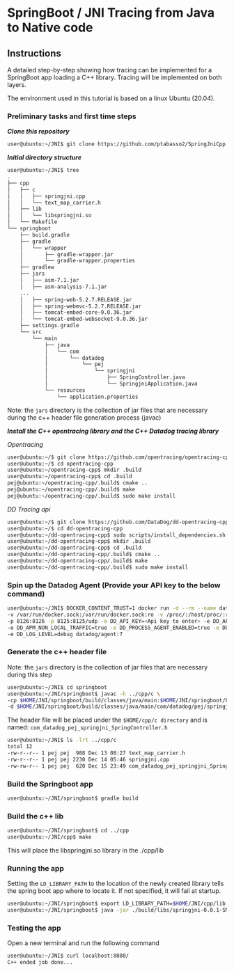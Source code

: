 # SpringBoot / JNI Tracing from Java to Native code

## Instructions


A detailed step-by-step showing how tracing can be implemented for a SpringBoot app loading a C++ library.
Tracing will be implemented on both layers.

The environment used in this tutorial is based on a linux Ubuntu (20.04).
<br>

### Preliminary tasks and first time steps

***Clone this repository***

```sh
user@ubuntu:~/JNI$ git clone https://github.com/ptabasso2/SpringJniCpp
```

***Initial directory structure***

```sh
user@ubuntu:~/JNI$ tree
.
├── cpp
│   ├── c
│   │   ├── springjni.cpp
│   │   └── text_map_carrier.h
│   ├── lib
│   │   └── libspringjni.so
│   └── Makefile
└── springboot
    ├── build.gradle
    ├── gradle
    │   └── wrapper
    │       ├── gradle-wrapper.jar
    │       └── gradle-wrapper.properties
    ├── gradlew
    ├── jars
    │   ├── asm-7.1.jar
    │   ├── asm-analysis-7.1.jar
    ...
    │   ├── spring-web-5.2.7.RELEASE.jar
    │   ├── spring-webmvc-5.2.7.RELEASE.jar
    │   ├── tomcat-embed-core-9.0.36.jar
    │   └── tomcat-embed-websocket-9.0.36.jar
    ├── settings.gradle
    └── src
        └── main
            ├── java
            │   └── com
            │       └── datadog
            │           └── pej
            │               └── springjni
            │                   ├── SpringController.java
            │                   └── SpringjniApplication.java
            └── resources
                └── application.properties

```

Note: the `jars` directory is the collection of jar files that are necessary during the c++ header file generation process (javac) 



***Install the C++ opentracing library and the C++ Datadog tracing library***

*Opentracing*

```sh
user@ubuntu:~/$ git clone https://github.com/opentracing/opentracing-cpp.git
user@ubuntu:~/$ cd opentracing-cpp
user@ubuntu:~/opentracing-cpp$ mkdir .build
user@ubuntu:~/opentracing-cpp$ cd .build
pej@ubuntu:~/opentracing-cpp/.build$ cmake ..
pej@ubuntu:~/opentracing-cpp/.build$ make
pej@ubuntu:~/opentracing-cpp/.build$ sudo make install
```

*DD Tracing api*

```sh
user@ubuntu:~/$ git clone https://github.com/DataDog/dd-opentracing-cpp
user@ubuntu:~/$ cd dd-opentracing-cpp
user@ubuntu:~/dd-opentracing-cpp$ sudo scripts/install_dependencies.sh
user@ubuntu:~/dd-opentracing-cpp$ mkdir .build
user@ubuntu:~/dd-opentracing-cpp$ cd .build
user@ubuntu:~/dd-opentracing-cpp/.build$ cmake ..
user@ubuntu:~/dd-opentracing-cpp/.build$ make
user@ubuntu:~/dd-opentracing-cpp/.build$ sudo make install
```


### Spin up the Datadog Agent (Provide your API key  to the  below command)


```sh
user@ubuntu:~/JNI$ DOCKER_CONTENT_TRUST=1 docker run -d --rm --name datadog_agent -h datadog \ 
-v /var/run/docker.sock:/var/run/docker.sock:ro -v /proc/:/host/proc/:ro -v /sys/fs/cgroup/:/host/sys/fs/cgroup:ro \
-p 8126:8126 -p 8125:8125/udp -e DD_API_KEY=<Api key to enter> -e DD_APM_ENABLED=true \
-e DD_APM_NON_LOCAL_TRAFFIC=true -e DD_PROCESS_AGENT_ENABLED=true -e DD_DOGSTATSD_NON_LOCAL_TRAFFIC="true" \ 
-e DD_LOG_LEVEL=debug datadog/agent:7
```


### Generate the c++ header file

Note: the `jars` directory is the collection of jar files that are necessary during this step

```sh
user@ubuntu:~/JNI$ cd springboot 
user@ubuntu:~/JNI/springboot$ javac -h ../cpp/c \
-cp $HOME/JNI/springboot/build/classes/java/main:$HOME/JNI/springboot/build/resources/main:jars/* \
-d $HOME/JNI/springboot/build/classes/java/main/com/datadog/pej/springjni src/main/java/com/datadog/pej/springjni/SpringController.java
```

The header file will be placed under the `$HOME/cpp/c directory` and is named: `com_datadog_pej_springjni_SpringController.h`

```sh
user@ubuntu:~/JNI$ ls -lrt ../cpp/c
total 12
-rw-r--r-- 1 pej pej  988 Dec 13 08:27 text_map_carrier.h
-rw-r--r-- 1 pej pej 2230 Dec 14 05:46 springjni.cpp
-rw-rw-r-- 1 pej pej  620 Dec 15 23:49 com_datadog_pej_springjni_SpringController.h
```


### Build the Springboot app

```sh
user@ubuntu:~/JNI/springboot$ gradle build
```

### Build the c++ lib

```sh
user@ubuntu:~/JNI/springboot$ cd ../cpp
user@ubuntu:~/JNI/cpp$ make
```

This will place the libspringjni.so library in the ./cpp/lib

### Running the app

Setting the `LD_LIBRARY_PATH` to the location of the newly created library tells the spring boot app where to locate it.
If not specified, it will fail at startup. 

```sh
user@ubuntu:~/JNI/springboot$ export LD_LIBRARY_PATH=$HOME/JNI/cpp/lib
user@ubuntu:~/JNI/springboot$ java -jar ./build/libs/springjni-0.0.1-SNAPSHOT.jar
```

### Testing the app

Open a new terminal and run the following command

```sh
user@ubuntu:~/JNI$ curl localhost:8080/
C++ ended job done...
```

